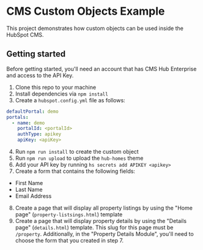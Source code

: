 # CMS Custom Objects Example

This project demonstrates how custom objects can be used inside the HubSpot CMS.

## Getting started

Before getting started, you'll need an account that has CMS Hub Enterprise and access to the API Key.

1. Clone this repo to your machine
2. Install dependencies via `npm install`
3. Create a `hubspot.config.yml` file as follows:

```yaml
defaultPortal: demo
portals:
  - name: demo
    portalId: <portalId>
    authType: apikey
    apiKey: <apiKey>
```

4. Run `npm run install` to create the custom object
5. Run `npm run upload` to upload the `hub-homes` theme
6. Add your API key by running `hs secrets add APIKEY <apikey>`
7. Create a form that contains the following fields:
- First Name
- Last Name
- Email Address
8. Create a page that will display all property listings by using the "Home page" (`property-listsings.html`) template
9. Create a page that will display property details by using the "Details page" (`details.html`) template. This slug for this page must be `/property`. Additionally, in the "Property Details Module", you'll need to choose the form that you created in step 7.

